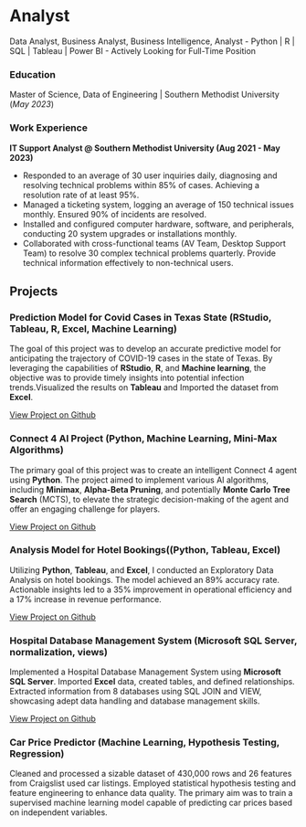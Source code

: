 # Analyst
Data Analyst, Business Analyst, Business Intelligence, Analyst - Python | R | SQL | Tableau | Power BI - Actively Looking for Full-Time Position
### Education
Master of Science, Data of Engineering | Southern Methodist University (_May 2023_)

### Work Experience
**IT Support Analyst @ Southern Methodist University (Aug 2021 - May 2023)**
- Responded to an average of 30 user inquiries daily, diagnosing and resolving technical problems within 85% of cases. Achieving a resolution rate of at least 95%.
- Managed a ticketing system, logging an average of 150 technical issues monthly. Ensured 90% of incidents are resolved.
- Installed and configured computer hardware, software, and peripherals, conducting 20 system upgrades or installations monthly.
- Collaborated with cross-functional teams (AV Team, Desktop Support Team) to resolve 30 complex technical problems quarterly. Provide technical information effectively to non-technical users.

## Projects
### Prediction Model for Covid Cases in Texas State (RStudio, Tableau, R, Excel, Machine Learning)
 The goal of this project was to develop an accurate predictive model for anticipating the trajectory of COVID-19 cases in the state of Texas. By leveraging the capabilities of **RStudio**, **R**, and **Machine learning**, the objective was to provide timely insights into potential infection trends.Visualized the results on **Tableau** and Imported the dataset from **Excel**.
 
[View Project on Github](https://github.com/AdityaAmbre19/Prediction-Model-for-Covid-Cases-in-Texas-State)


### Connect 4 AI Project (Python, Machine Learning, Mini-Max Algorithms)
The primary goal of this project was to create an intelligent Connect 4 agent using **Python**. The project aimed to implement various AI algorithms, including **Minimax**, **Alpha-Beta Pruning**, and potentially **Monte Carlo Tree Search** (MCTS), to elevate the strategic decision-making of the agent and offer an engaging challenge for players.

[View Project on Github](https://github.com/AdityaAmbre19/Connect-4-Project)

### Analysis Model for Hotel Bookings((Python, Tableau, Excel)
Utilizing **Python**, **Tableau**, and **Excel**, I conducted an Exploratory Data Analysis on hotel bookings. The model achieved an 89% accuracy rate. Actionable insights led to a 35% improvement in operational efficiency and a 17% increase in revenue performance.

[View Project on Github](https://github.com/AdityaAmbre19/Hotel-Bookings-Project)

### Hospital Database Management System (Microsoft SQL Server, normalization, views)
Implemented a Hospital Database Management System using **Microsoft SQL Server**. Imported **Excel** data, created tables, and defined relationships. Extracted information from 8 databases using SQL JOIN and VIEW, showcasing adept data handling and database management skills.

[View Project on Github](https://github.com/AdityaAmbre19/Hospital-Database-Management-System)


### Car Price Predictor (Machine Learning, Hypothesis Testing, Regression)
Cleaned and processed a sizable dataset of 430,000 rows and 26 features from Craigslist used car listings. Employed statistical hypothesis testing and feature engineering to enhance data quality. The primary aim was to train a supervised machine learning model capable of predicting car prices based on independent variables.
